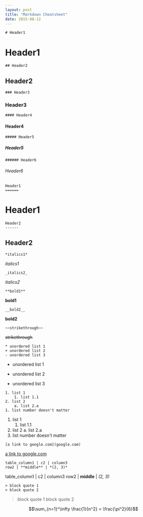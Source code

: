 ```yaml
---
layout: post
title: "Markdown Cheatsheet"
date: 2015-08-12
---
```


```
# Header1
```
# Header1

```
## Header2
```
## Header2

```
### Header3
```
### Header3

```
#### Header4
```
#### Header4

```
##### Header5
```
##### Header5

```
###### Header6
```
###### Header6

```
Header1
======
```
Header1
======

```
Header2
------
```
Header2
------

```
*italics1*
```
*italics1*

```
_italics2_
```
_italics2_

```
**bold1**
```
**bold1**

```
__bold2__
```
__bold2__

```
~~strikethrough~~
```
~~strikethrough~~

```
* unordered list 1
+ unordered list 2
- unordered list 3
```
* unordered list 1
+ unordered list 2
- unordered list 3

```
1. list 1
    1. list 1.1
2. list 2
    a. list 2.a
1. list number doesn't matter
```
1. list 1
    1. list 1.1
2. list 2
    a. list 2.a
1. list number doesn't matter

```
[a link to google.com](google.com)
```
[a link to google.com](google.com)

```
table_column1 | c2 | column3
row2 | **middle** | *(2, 3)*
```
table_column1 | c2 | column3
row2 | **middle** | *(2, 3)*

```
> block quote 1
> block quote 2
```
> block quote 1
> block quote 2

$$\sum_{n=1}^\infty \frac{1}{n^2} = \frac{\pi^2}{6}$$

